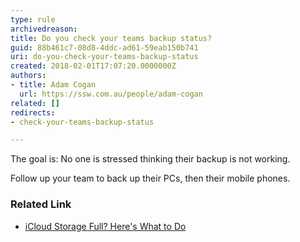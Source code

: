 ```yaml
---
type: rule
archivedreason: 
title: Do you check your teams backup status?
guid: 88b461c7-08d8-4ddc-ad61-59eab150b741
uri: do-you-check-your-teams-backup-status
created: 2018-02-01T17:07:20.0000000Z
authors:
- title: Adam Cogan
  url: https://ssw.com.au/people/adam-cogan
related: []
redirects:
- check-your-teams-backup-status

---
```


The goal is: No one is stressed thinking their backup is not working.

Follow up your team to back up their PCs, then their mobile phones.

<!--endintro-->

### Related Link 


* [iCloud Storage Full? Here's What to Do](http&#58;//www.wsj.com/video/icloud-storage-full-heres-what-to-do/AE27E641-8F11-4A79-A375-8E276B9585A1.html)

